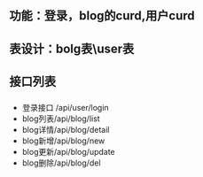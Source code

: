 ## 功能：登录，blog的curd,用户curd
## 表设计：bolg表\user表
## 接口列表
### 
 - 登录接口 /api/user/login
 - blog列表/api/blog/list
 - blog详情/api/blog/detail
 - blog新增/api/blog/new
 - blog更新/api/blog/update
 - blog删除/api/blog/del
